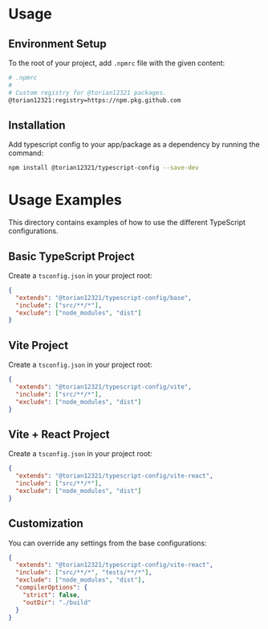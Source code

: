# Usage

## Environment Setup

To the root of your project, add `.npmrc` file with the given content:

```sh
# .npmrc
#
# Custom registry for @torian12321 packages.
@torian12321:registry=https://npm.pkg.github.com
```

## Installation

Add typescript config to your app/package as a dependency by running the command:

```sh
npm install @torian12321/typescript-config --save-dev
```

# Usage Examples

This directory contains examples of how to use the different TypeScript configurations.

## Basic TypeScript Project

Create a `tsconfig.json` in your project root:

```json
{
  "extends": "@torian12321/typescript-config/base",
  "include": ["src/**/*"],
  "exclude": ["node_modules", "dist"]
}
```

## Vite Project

Create a `tsconfig.json` in your project root:

```json
{
  "extends": "@torian12321/typescript-config/vite",
  "include": ["src/**/*"],
  "exclude": ["node_modules", "dist"]
}
```

## Vite + React Project

Create a `tsconfig.json` in your project root:

```json
{
  "extends": "@torian12321/typescript-config/vite-react",
  "include": ["src/**/*"],
  "exclude": ["node_modules", "dist"]
}
```

## Customization

You can override any settings from the base configurations:

```json
{
  "extends": "@torian12321/typescript-config/vite-react",
  "include": ["src/**/*", "tests/**/*"],
  "exclude": ["node_modules", "dist"],
  "compilerOptions": {
    "strict": false,
    "outDir": "./build"
  }
}
```
